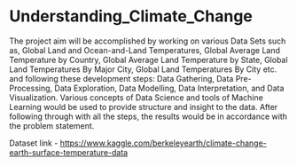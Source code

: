 # Understanding_Climate_Change

The project aim will be accomplished by working on various Data Sets such as, Global
Land and Ocean-and-Land Temperatures, Global Average Land Temperature by Country,
Global Average Land Temperature by State, Global Land Temperatures By Major City,
Global Land Temperatures By City etc. and following these development steps: Data
Gathering, Data Pre-Processing, Data Exploration, Data Modelling, Data Interpretation,
and Data Visualization. Various concepts of Data Science and tools of Machine Learning
would be used to provide structure and insight to the data. After following through with all
the steps, the results would be in accordance with the problem statement.

Dataset link - https://www.kaggle.com/berkeleyearth/climate-change-earth-surface-temperature-data
